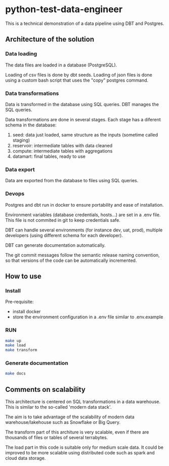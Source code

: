# python-test-data-engineer

This is a technical demonstration of a data pipeline using DBT and Postgres.

## Architecture of the solution

### Data loading

The data files are loaded in a database (PostgreSQL). 

Loading of csv files is done by dbt seeds.
Loading of json files is done using a custom bash script that uses the "copy" postgres command. 

### Data transformations 

Data is transformed in the database using SQL queries. 
DBT manages the SQL queries. 

Data transformations are done in several stages. Each stage has a diferent schema in the database:
1) seed: data just loaded, same structure as the inputs (sometime called staging)
2) reservoir: intermediate tables with data cleaned
3) compute: intermediate tables with aggregations
4) datamart: final tables, ready to use

### Data export

Data are exported from the database to files using SQL queries.

### Devops 

Postgres and dbt run in docker to ensure portability and ease of installation.

Environment variables (database credentials, hosts...) are set in a .env file. This file is not commited in git to keep credentials safe.

DBT can handle several environments (for instance dev, uat, prod), multiple developers (using different schema for each developer).

DBT can generate documentation automatically.

The git commit messages follow the semantic release naming convention, so that versions of the code can be automatically incremented. 

## How to use

### Install

Pre-requisite:
- install docker
- store the environment configuration in a .env file similar to .env.example 

### RUN

```bash
make up
make load
make transform
```

### Generate documentation

```bash
make docs
```

## Comments on scalability

This architecture is centered on SQL transformations in a data warehouse. This is similar to the so-called 'modern data stack'. 

The aim is to take advantage of the scalability of modern data warehouse/lakehouse such as Snowflake or Big Query.

The transform part of this architure is very scalable, even if there are thousands of files or tables of several terrabytes.

The load part in this code is suitable only for medium scale data. It could be improved to be more scalable using distributed code such as spark and cloud data storage.
